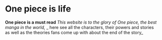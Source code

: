 # One piece is life
 **One piece is a must read** 
_This website is to the glory of One piece, the best manga in the world,_
_ here see all the characters, their powers and stories as well as the theories fans come up with about the end of the story_
